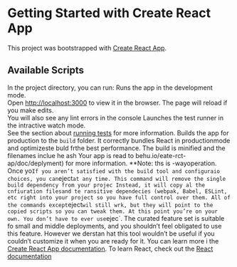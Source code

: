 # Getting Started with Create React App
This project was bootstrapped with [Create React App](https://github.com/facebook/create-react-app).
## Available Scripts
In the project directory, you can run:
Runs the app in the development mode.\
Open [http://localhost:3000](http://localhost:3000) to view it in the browser.
The page will reload if you make edits.\
You will also see any lint errors in the console
Launches the test runner in the intractive watch mode.\
See the section about [running tests](https://facebook.github.io/creae-react-app/docs/running-tests) for more information.
Builds the app for production to the `build` folder.
It correctly bundles React in productionmode and optimizeste buld frthe best performance.
The build is minified and the filenames inclue he ash
Your app is read to behu.io/eate-rct-ap/doc/deplyment) for more information.
**Note: ths is  -wayoperation. Once yo`
If you aren’t satisfied with the build tool and configuraio choices, you can `eject` at any time. This command will remove the single build dependency from your projec
Instead, it will copy al the cnfiuration filesand te ransitive dependecies (webpak, Babel, ESLint, etc right into your project so you have full control over them. All of the commands except `eject` wil still wrk, but they will point to the copied scripts so you can tweak them. At this point you’re on your own.
You don’t have to ever use `ejec`. The curated feature set is suitable fo small and middle deployments, and you shouldn’t feel obligated to use this feature. However we derstan hat this tool wouldn’t be useful if you couldn’t customize it when you are ready for it.
You can learn more i the [Create React App documentation](https://facebook.github.io/create-react-app/docs/getting-started).
To learn React, check out the [React documentation](https://reactjs.org/)
